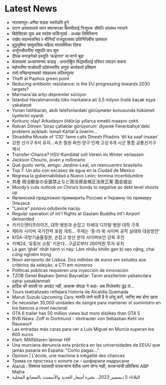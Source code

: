 # Latest News
-  नारायणपुर-अगैया सडक स्तरोन्नति हुने
-  पाटन अस्पतालले स्तन क्यान्सरका बिरामीलाई निःशुल्क औषधि उपलब्ध गराउने
-  बिदेसिएका युवा अब स्वदेश फर्किनुपर्छ : अध्यक्ष तिमिल्सिना
-  राखेप सदस्यसचिव र चीनियाँ राजदूवासका प्रतिनिधिबीच छलफल
-  बुद्धभूमिमा सामुदायिक महिला स्वयंसेविका दिवस
-  अर्जुनचौपारीमा राष्ट्रपति कप सुरु
-  दीपक मनाङ्गेको प्रस्तुति ‘कङ्गारु’ मा माग्ने बुढा
-  बेलायतमा अध्यागमनमा कडाइ : अन्तर्राष्ट्रिय विद्यार्थीलाई परिवार ल्याउन सकस
-  महोत्तरीमा माओवादी प्रदेशस्तरीय अगुवा कार्यकर्ता प्रशिक्षण
-  रातो मच्छिन्द्रनाथको संग्रहालय ललितपुरमा
-  Theft at Paphos green point
-  Reducing antibiotic resistance: is the EU progressing towards 2030 targets?
-  Marmara'da artçı depremler sürüyor
-  İstanbul Havalimanında lüks markalara ait 3,5 milyon liralık kaçak eşya yakalandı
-  Yunan İstihbaratı, akıllı telefonlardaki görüşmeler konusunda hükümet üyelerini uyardı
-  Korkunç olay! Arkadaşını öldürüp yıllarca emekli maaşını çekti
-  Rıdvan Dilmen 'biraz çatlaklar görüyorum' diyerek Fenerbahçe'deki problemi açıkladı: İsmail Kartal'a önerim...
-  Shraddha Musale of ‘CID’ fame calls Dinesh Phadnis ‘dil ka saaf insaan’
-  강원 선거구 8석 유지…속초·철원·화천·양구·인제·고성 6개 시군 통합 공룡선거구 제시
-  Transfer-Chance? HSV-Kandidat soll Verein im Winter verlassen
-  Jackson Chourio, joven y millonario
-  Qué gusto verte, amigo: Jardine-Leal, un reencuentro brasileño
-  Top 7: Un año con escasez de agua en la Ciudad de México
-  Regresa la gobernabilidad a Nuevo León; termina incertidumbre
-  共産 政治献金の全面禁止など政治資金規正法改正案 国会提出
-  Moody’s cuts outlook on China’s bonds to negative as debt level shoots up
-  Явлинский предложил примирить Россию и Украину по примеру Эльзаса
-  "Lavice" ponovo oduševile naciju
-  Regular operation of int&#039;l flights at Gautam Buddha Int&#039;l Airport demanded
-  카카오엔터프라이즈, 대학‧병원과 손잡고 차세대 디지털 병원‧대학 구축
-  제6차 사이버 국가전략 포럼 개최… 주제는 ‘중‧러‧북 사이버 공작 실태와 대응방안’
-  KISA-국방기술품질원, 손잡고 방산 분야 사이버보안 강화 추진
-  카페24, ‘유튜브 쇼핑’ 키운다…구글로부터 260억원 투자 유치
-  Lá gan ‘ghét’ nhất hành vi này: Làm nhiều khiến gan bị sẹo nặng, chai cứng nghiêm trọng
-  Novo aeroporto de Lisboa. Dos milhões de euros em estudos aos critérios da seleção, a CTI em números
-  Políticas públicas requieren una inyección de innovación
-  TZOB Genel Başkanı Şemsi Bayraktar: Tarım arazilerinin yabancılara satışı yasaklanmalı
-  हार्दिक की वापसी पर अपडेट नहीं, आकाश चोपड़ा ने कहा- अब रिप्लेसमेंट ढूंढ ले...
-  Tours teatralizado reflejará historia de Alcaldía Quemada
-  Maruti Suzuki Upcoming Cars: मारुति लाने वाली है ये धांसू कारें, जानिए क्या होगा खास
-  Se necesitan 35,000 unidades de sangre para mantener el suministro en los bancos a nivel nacional
-  GTA 6 trailer has 50 million views but more dislikes than GTA 5
-  BVB News: Zoff in Dortmund - Vertrauter von Sebastian Kehl vor Rauswurf
-  Las entradas más caras para ver a Luis Miguel en Murcia superan los 600 euros
-  Klart: Mittfältaren lämnar HIF
-  Una murciana denuncia esta práctica en las universidades de EEUU que jamás pasaría en España: "Como pagas..."
-  Opinion | L'école, une machine à inégalité des chances
-  Трима се простиха с колите си – шофирали надрусани
-  Alandi : विश्वस्त पदासाठी वारकऱ्यांना वेठीस धरणं योग्य नाही, वारकऱ्यांची प्रतिक्रिया ABP Majha
-  الثلاثاء 5 ديسمبر 2023.. نشرة أسعار الحديد والأسمنت بالمصانع المحلية
